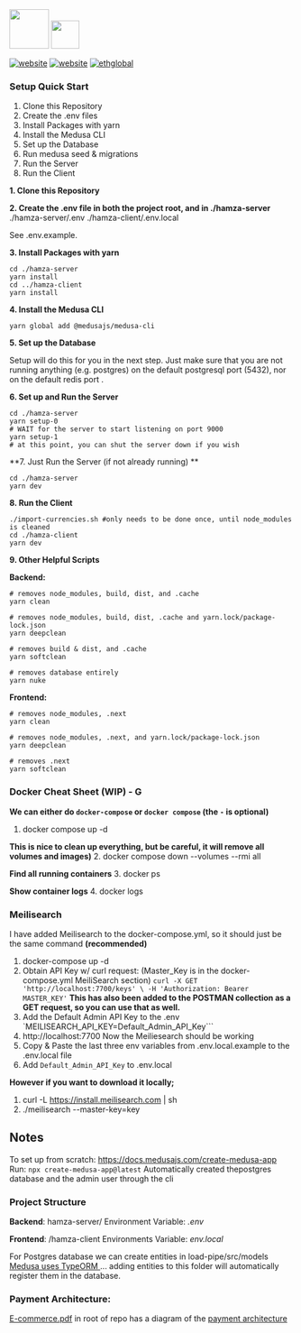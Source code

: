 <img src="branding/hamza.png" height="70"/>    
<img src="branding/LoadPipeGray.png" height="50"/>

[![website](https://img.shields.io/badge/website-blue)](https://hamza.biz) [![website](https://img.shields.io/badge/dev_site-red)](https://hamza.biz) [![ethglobal](https://img.shields.io/badge/eth-london-green)](https://ethglobal.com/showcase/hamza-u5dm7)

### Setup Quick Start

1. Clone this Repository
2. Create the .env files
3. Install Packages with yarn
4. Install the Medusa CLI
5. Set up the Database
6. Run medusa seed & migrations
7. Run the Server
8. Run the Client

**1. Clone this Repository**

**2. Create the .env file in both the project root, and in ./hamza-server**
./hamza-server/.env
./hamza-client/.env.local

See .env.example.

**3. Install Packages with yarn**

```
cd ./hamza-server
yarn install
cd ../hamza-client
yarn install
```

**4. Install the Medusa CLI**

```
yarn global add @medusajs/medusa-cli
```

**5. Set up the Database**

Setup will do this for you in the next step. Just make sure that you are not running anything (e.g. postgres) on the default postgresql port (5432), nor on the default redis port .

**6. Set up and Run the Server**

```
cd ./hamza-server
yarn setup-0
# WAIT for the server to start listening on port 9000
yarn setup-1
# at this point, you can shut the server down if you wish
```

**7. Just Run the Server (if not already running) **

```
cd ./hamza-server
yarn dev
```

**8. Run the Client**

```
./import-currencies.sh #only needs to be done once, until node_modules is cleaned
cd ./hamza-client
yarn dev
```

**9. Other Helpful Scripts**

**Backend:**

```
# removes node_modules, build, dist, and .cache
yarn clean

# removes node_modules, build, dist, .cache and yarn.lock/package-lock.json
yarn deepclean

# removes build & dist, and .cache
yarn softclean

# removes database entirely
yarn nuke
```

**Frontend:**

```
# removes node_modules, .next
yarn clean

# removes node_modules, .next, and yarn.lock/package-lock.json
yarn deepclean

# removes .next
yarn softclean

```

### Docker Cheat Sheet (WIP) - G

**We can either do `docker-compose` or `docker compose` (the `-` is optional)**

1. docker compose up -d

**This is nice to clean up everything, but be careful, it will remove all volumes and images)** 2. docker compose down --volumes --rmi all

**Find all running containers** 3. docker ps

**Show container logs** 4. docker logs <container-name>

### Meilisearch

I have added Meilisearch to the docker-compose.yml, so it should just be the same command
**(recommended)**

1. docker-compose up -d
2. Obtain API Key w/ curl request: (Master_Key is in the docker-compose.yml MeiliSearch section)
   `curl -X GET 'http://localhost:7700/keys' \
-H 'Authorization: Bearer MASTER_KEY'`
   **This has also been added to the POSTMAN collection as a GET request, so you can use that as well.**
3. Add the Default Admin API Key to the .env `MEILISEARCH_API_KEY=Default_Admin_API_Key```
4. http://localhost:7700 Now the Meiliesearch should be working
5. Copy & Paste the last three env variables from .env.local.example to the .env.local file
6. Add `Default_Admin_API_Key` to .env.local

**However if you want to download it locally;**

1. curl -L https://install.meilisearch.com | sh
2. ./meilisearch --master-key=key

## Notes

To set up from scratch:
https://docs.medusajs.com/create-medusa-app
Run: `npx create-medusa-app@latest`
Automatically created thepostgres database and the admin user through the cli

### Project Structure

**Backend**: hamza-server/
Environment Variable: _.env_

**Frontend**: /hamza-client
Environments Variable: _env.local_

For Postgres database we can create entities in load-pipe/src/models
[Medusa uses TypeORM ](https://docs.medusajs.com/development/entities/overview) ... adding entities to this folder will automatically register them in the database.

### Payment Architecture:

[E-commerce.pdf](/E-commerce.pdf) in root of repo has a diagram of the [payment architecture](https://docs.medusajs.com/modules/carts-and-checkout/payment)

```

```
